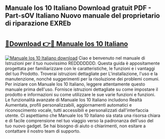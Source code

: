 ## Manuale Ios 10 Italiano Download gratuit PDF - Part-sOV Italiano Nuovo manuale del proprietario di riparazione EXREb

# <h2><a href="http://df9gy1r.blite.top/?on=Manuale+Ios+10+Italiano">🔗Download 👉🔴 Manuale Ios 10 Italiano</a></h2>

[![Manuale Ios 10 Italiano download](https://i.imgur.com/lujVjoI.png)](http://df9gy1r.blite.top/?on=Manuale+Ios+10+Italiano)
Ciao e benvenuto nel manuale di Istruzioni per il tuo nuovissimo REDDDDDDD. Questa guida è appositamente progettata per familiarizzare con le caratteristiche, le funzioni e i vantaggi del tuo Prodotto. Troverai istruzioni dettagliate per L'installazione, l'uso e la manutenzione, nonché suggerimenti per la risoluzione dei problemi comuni. Per iniziare con Manuale Ios 10 Italiano, leggere attentamente questo manuale prima dell'uso. Fornisce istruzioni dettagliate su come impostare il prodotto e informazioni su come utilizzare le sue varie funzioni e funzioni. Le funzionalità avanzate di Manuale Ios 10 Italiano includono Realtà Aumentata, profili personalizzabili, aggiornamenti automatici e riconoscimento vocale, tutti accessibili e personalizzati dall'interfaccia utente. Ci aspettiamo che Manuale Ios 10 Italiano sia stata una risorsa chiara e di facile comprensione nel tuo viaggio verso la padronanza dell'uso del tuo nuovo gadget. Se hai bisogno di aiuto o chiarimenti, non esitare a contattare il nostro team di supporto.
